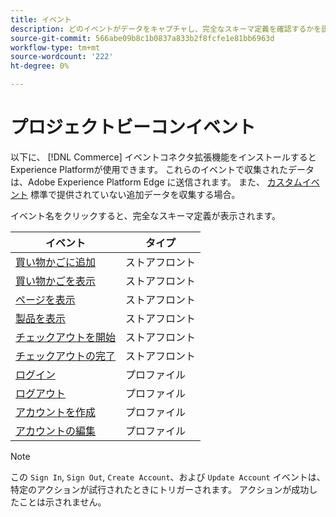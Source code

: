 ```yaml
---
title: イベント
description: どのイベントがデータをキャプチャし、完全なスキーマ定義を確認するかを説明します。
source-git-commit: 566abe09b8c1b0837a833b2f8fcfe1e81bb6963d
workflow-type: tm+mt
source-wordcount: '222'
ht-degree: 0%

---
```


# プロジェクトビーコンイベント

以下に、 [!DNL Commerce] イベントコネクタ拡張機能をインストールするとExperience Platformが使用できます。 これらのイベントで収集されたデータは、Adobe Experience Platform Edge に送信されます。 また、 [カスタムイベント](custom-events.md) 標準で提供されていない追加データを収集する場合。

イベント名をクリックすると、完全なスキーマ定義が表示されます。

| イベント | タイプ |
|---|---|
| [買い物かごに追加](https://github.com/adobe/magento-storefront-event-collector/blob/main/src/handlers/product/addToCartAEP.ts) | ストアフロント |
| [買い物かごを表示](https://github.com/adobe/magento-storefront-event-collector/blob/main/src/handlers/shoppingCart/viewAEP.ts) | ストアフロント |
| [ページを表示](https://github.com/adobe/magento-storefront-event-collector/blob/main/src/handlers/page/viewAEP.ts) | ストアフロント |
| [製品を表示](https://github.com/adobe/magento-storefront-event-collector/blob/main/src/handlers/product/viewAEP.ts) | ストアフロント |
| [チェックアウトを開始](https://github.com/adobe/magento-storefront-event-collector/blob/main/src/handlers/shoppingCart/initiateCheckoutAEP.ts) | ストアフロント |
| [チェックアウトの完了](https://github.com/adobe/magento-storefront-event-collector/blob/main/src/handlers/checkout/placeOrderAEP.ts) | ストアフロント |
| [ログイン](https://github.com/adobe/magento-storefront-event-collector/blob/main/src/handlers/account/signInAEP.ts) | プロファイル |
| [ログアウト](https://github.com/adobe/magento-storefront-event-collector/blob/main/src/handlers/account/signOutAEP.ts) | プロファイル |
| [アカウントを作成](https://github.com/adobe/magento-storefront-event-collector/blob/main/src/handlers/account/createAccountAEP.ts) | プロファイル |
| [アカウントの編集](https://github.com/adobe/magento-storefront-event-collector/blob/main/src/handlers/account/editAccountAEP.ts) | プロファイル |

>[!NOTE]
>
> この `Sign In`, `Sign Out`, `Create Account`、および `Update Account` イベントは、特定のアクションが試行されたときにトリガーされます。 アクションが成功したことは示されません。
